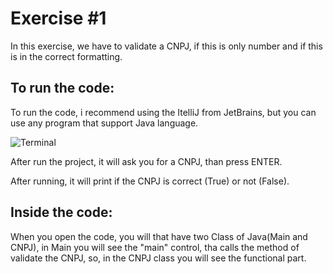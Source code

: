 # Exercise #1

In this exercise, we have to validate a CNPJ, if this is only number and if this is in the correct formatting.

## To run the code:

To run the code, i recommend using the ItelliJ from JetBrains, but you can use any program that support Java language.

![Terminal](/Estagio/cnpj-terminal.jpeg)

After run the project, it will ask you for a CNPJ, than press ENTER.


After running, it will print if the CNPJ is correct (True) or not (False).

## Inside the code:

When you open the code, you will that have two Class of Java(Main and CNPJ), in Main you will see the "main" control, tha calls the method of validate the CNPJ, so, in the CNPJ class you will see the functional part.


